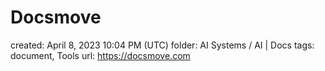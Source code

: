 # Docsmove

created: April 8, 2023 10:04 PM (UTC)
folder: AI Systems / AI | Docs
tags: document, Tools
url: https://docsmove.com